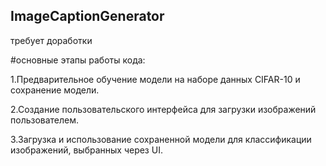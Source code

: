 ## ImageCaptionGenerator

требует доработки

#основные этапы работы кода:

1.Предварительное обучение модели на наборе данных CIFAR-10 и сохранение модели. 

2.Создание пользовательского интерфейса для загрузки изображений пользователем.

3.Загрузка и использование сохраненной модели для классификации изображений, выбранных через UI.
